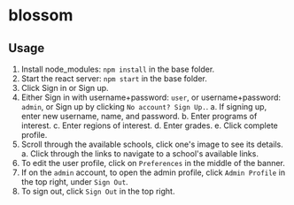 # blossom

## Usage

1. Install node_modules: `npm install` in the base folder.
2. Start the react server: `npm start` in the base folder.
3. Click Sign in or Sign up.
4. Either Sign in with username+password: `user`, or username+password: `admin`, or Sign up by clicking `No account? Sign Up.`.
    a. If signing up, enter new username, name, and password.
    b. Enter programs of interest.
    c. Enter regions of interest.
    d. Enter grades.
    e. Click complete profile.
5. Scroll through the available schools, click one's image to see its details.
    a. Click through the links to navigate to a school's available links.
6. To edit the user profile, click on `Preferences` in the middle of the banner.
7. If on the `admin` account, to open the admin profile, click `Admin Profile` in the top right, under `Sign Out`.
8. To sign out, click `Sign Out` in the top right.